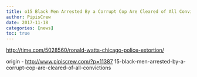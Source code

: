 ```yaml
---
title: o15 Black Men Arrested By a Corrupt Cop Are Cleared of All Convictions
author: PipisCrew
date: 2017-11-18
categories: [news]
toc: true
---
```


http://time.com/5028560/ronald-watts-chicago-police-extortion/

origin - http://www.pipiscrew.com/?p=11387 15-black-men-arrested-by-a-corrupt-cop-are-cleared-of-all-convictions